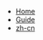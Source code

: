 * [Home](/)
* [Guide](guide.md "The greatest guide in the world")
* [zh-cn](zh-cn/Quickstart.md "文件夹内的目录")